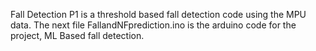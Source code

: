 Fall Detection P1 is a threshold based fall detection code using the MPU data.
The next file FallandNFprediction.ino is the arduino code for the project, ML Based fall detection.
